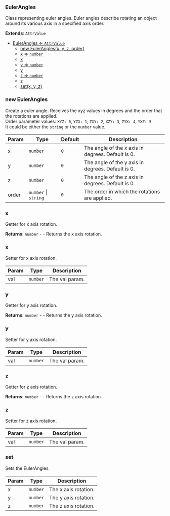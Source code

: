 <a name="EulerAngles"></a>

### EulerAngles 
Class representing euler angles. Euler angles describe rotating an object
around its various axis in a specified axis order.


**Extends**: <code>AttrValue</code>  

* [EulerAngles ⇐ <code>AttrValue</code>](#EulerAngles)
    * [new EulerAngles(x, y, z, order)](#new-EulerAngles)
    * [x ⇒ <code>number</code>](#x)
    * [x](#x)
    * [y ⇒ <code>number</code>](#y)
    * [y](#y)
    * [z ⇒ <code>number</code>](#z)
    * [z](#z)
    * [set(x, y, z)](#set)

<a name="new_EulerAngles_new"></a>

### new EulerAngles
Create a euler angle. Receives the xyz values in degrees and the order that the rotations are applied.
<br>
Order parameter values: `XYZ: 0`, `YZX: 1`, `ZXY: 2`, `XZY: 3`, `ZYX: 4`, `YXZ: 5`
<br>
It could be either the `string` or the `number` value.


| Param | Type | Default | Description |
| --- | --- | --- | --- |
| x | <code>number</code> | <code>0</code> | The angle of the x axis in degrees. Default is 0. |
| y | <code>number</code> | <code>0</code> | The angle of the y axis in degrees. Default is 0. |
| z | <code>number</code> | <code>0</code> | The angle of the z axis in degrees. Default is 0. |
| order | <code>number</code> \| <code>string</code> | <code>0</code> | The order in which the rotations are applied. |

<a name="EulerAngles+x"></a>

### x 
Getter for x axis rotation.


**Returns**: <code>number</code> - - Returns the x axis rotation.  
<a name="EulerAngles+x"></a>

### x
Setter for x axis rotation.



| Param | Type | Description |
| --- | --- | --- |
| val | <code>number</code> | The val param. |

<a name="EulerAngles+y"></a>

### y 
Getter for y axis rotation.


**Returns**: <code>number</code> - - Returns the y axis rotation.  
<a name="EulerAngles+y"></a>

### y
Setter for y axis rotation.



| Param | Type | Description |
| --- | --- | --- |
| val | <code>number</code> | The val param. |

<a name="EulerAngles+z"></a>

### z 
Getter for z axis rotation.


**Returns**: <code>number</code> - - Returns the z axis rotation.  
<a name="EulerAngles+z"></a>

### z
Setter for z axis rotation.



| Param | Type | Description |
| --- | --- | --- |
| val | <code>number</code> | The val param. |

<a name="EulerAngles+set"></a>

### set
Sets the EulerAngles



| Param | Type | Description |
| --- | --- | --- |
| x | <code>number</code> | The x axis rotation. |
| y | <code>number</code> | The y axis rotation. |
| z | <code>number</code> | The z axis rotation. |

